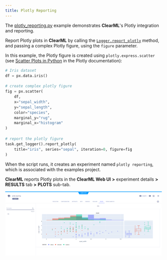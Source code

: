 ```yaml
---
title: Plotly Reporting
---
```


The [plotly_reporting.py](https://github.com/allegroai/clearml/blob/master/examples/reporting/plotly_reporting.py) example 
demonstrates **ClearML**'s Plotly integration and reporting. 

Report Plotly plots in **ClearML** by calling the [`Logger.report_plotly`](../../references/sdk/logger.md#report_plotly) method, and passing a complex
Plotly figure, using the `figure` parameter. 

In this example, the Plotly figure is created using `plotly.express.scatter` (see [Scatter Plots in Python](https://plotly.com/python/line-and-scatter/) 
in the Plotly documentation): 

```python
# Iris dataset
df = px.data.iris()
    
# create complex plotly figure
fig = px.scatter(
    df, 
    x="sepal_width", 
    y="sepal_length", 
    color="species", 
    marginal_y="rug", 
    marginal_x="histogram"
)
    
# report the plotly figure
task.get_logger().report_plotly(
    title="iris", series="sepal", iteration=0, figure=fig
)
```

When the script runs, it creates an experiment named `plotly reporting`, which is associated with the examples project.

**ClearML** reports Plotly plots in the **ClearML Web UI** **>** experiment details **>** **RESULTS** tab **>** **PLOTS** 
sub-tab.

![image](../../img/examples_reporting_13.png)